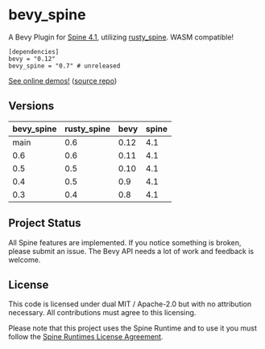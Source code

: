 # bevy_spine

A Bevy Plugin for [Spine 4.1](http://esotericsoftware.com/), utilizing [rusty_spine](https://github.com/jabuwu/rusty_spine). WASM compatible!

```
[dependencies]
bevy = "0.12"
bevy_spine = "0.7" # unreleased
```

[See online demos!](https://jabuwu.github.io/bevy_spine_demos/) ([source repo](https://github.com/jabuwu/bevy_spine_demos))

## Versions

| bevy_spine | rusty_spine | bevy | spine |
| ---------- | ----------- | ---- | ----- |
| main       | 0.6         | 0.12 | 4.1   |
| 0.6        | 0.6         | 0.11 | 4.1   |
| 0.5        | 0.5         | 0.10 | 4.1   |
| 0.4        | 0.5         | 0.9  | 4.1   |
| 0.3        | 0.4         | 0.8  | 4.1   |

## Project Status

All Spine features are implemented. If you notice something is broken, please submit an issue. The Bevy API needs a lot of work and feedback is welcome.

## License

This code is licensed under dual MIT / Apache-2.0 but with no attribution necessary. All contributions must agree to this licensing.

Please note that this project uses the Spine Runtime and to use it you must follow the [Spine Runtimes License Agreement](https://github.com/EsotericSoftware/spine-runtimes/blob/4.1/LICENSE).
